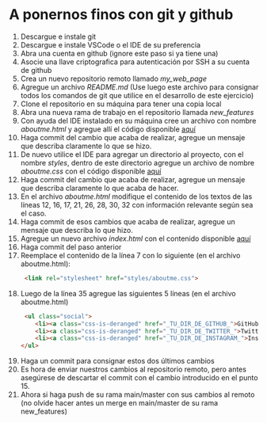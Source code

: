 # A ponernos finos con git y github

1. Descargue e instale git
2. Descargue e instale VSCode o el IDE de su preferencia
3. Abra una cuenta en github (ignore este paso si ya tiene una)
4. Asocie una llave criptografica para autenticación por SSH a su cuenta de github
5. Crea un nuevo repositorio remoto llamado <i>my_web_page</i>
6. Agregue un archivo <i>README.md</i> (Use luego este archivo para consignar todos los comandos de git que utilice en el desarrollo de este ejercicio)
7. Clone el repositorio en su máquina para tener una copia local
8. Abra una nueva rama de trabajo en el repositorio llamada <i>new_features</i>
9. Con ayuda del IDE instalado en su máquina cree un archivo con nombre <i>aboutme.html</i> y agregue allí el código disponible [aquí](https://github.com/camilocorreaUdeA/Programacion_Web_2023_2/blob/main/Historia_y_Conceptos/practica/aboutme_html.txt)
10. Haga commit del cambio que acaba de realizar, agregue un mensaje que describa claramente lo que se hizo.
11. De nuevo utilice el IDE para agregar un directorio al proyecto, con el nombre <i>styles</i>, dentro de este directorio agregue un archivo de nombre <i>aboutme.css</i> con el código disponible [aquí](https://github.com/camilocorreaUdeA/Programacion_Web_2023_2/blob/main/Historia_y_Conceptos/practica/aboutme_css.txt)
12. Haga commit del cambio que acaba de realizar, agregue un mensaje que describa claramente lo que acaba de hacer.
13. En el archivo <i>aboutme.html</i> modifique el contenido de los textos de las líneas 12, 16, 17, 21, 26, 28, 30, 32 con información relevante según sea el caso.
14. Haga commit de esos cambios que acaba de realizar, agregue un mensaje que describa lo que hizo.
15. Agregue un nuevo archivo <i>index.html</i> con el contenido disponible [aquí](https://github.com/camilocorreaUdeA/Programacion_Web_2023_2/blob/main/Historia_y_Conceptos/practica/index_html.txt)
16. Haga commit del paso anterior
17. Reemplace el contenido de la línea 7 con lo siguiente (en el archivo aboutme.html):
    ```html
     <link rel="stylesheet" href="styles/aboutme.css">
    ```
19. Luego de la línea 35 agregue las siguientes 5 líneas (en el archivo aboutme.html)
    ```html
     <ul class="social">
        <li><a class="css-is-deranged" href="_TU_DIR_DE_GITHUB_">GitHub</a></li>
        <li><a class="css-is-deranged" href="_TU_DIR_DE_TWITTER_">Twitter</a></li>
        <li><a class="css-is-deranged" href="_TU_DIR_DE_INSTAGRAM_">Instagram</a></li>
    </ul>
    ```
20. Haga un commit para consignar estos dos últimos cambios
21. Es hora de enviar nuestros cambios al repositorio remoto, pero antes asegúrese de descartar el commit con el cambio introducido en el punto 15.
22. Ahora si haga push de su rama main/master con sus cambios al remoto (no olvide hacer antes un merge en main/master de su rama new_features)
